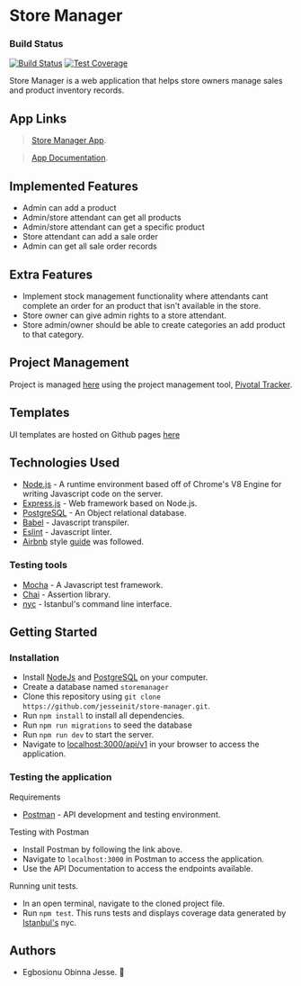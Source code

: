 # Store Manager

### Build Status

[![Build Status](https://travis-ci.com/jesseinit/store-manager-react.svg?branch=master)](https://travis-ci.com/jesseinit/store-manager-react)
[![Test Coverage](https://api.codeclimate.com/v1/badges/27e9c0000b8afbb10c08/test_coverage)](https://codeclimate.com/github/jesseinit/store-manager-react/test_coverage)

Store Manager is a web application that helps store owners manage sales and product inventory records.

## App Links

> [Store Manager App](https://storemanagerly.herokuapp.com).

> [App Documentation](https://mystoremanager.herokuapp.com/docs).

## Implemented Features

- Admin can add a product
- Admin/store attendant can get all products
- Admin/store attendant can get a specific product
- Store attendant can add a sale order
- Admin can get all sale order records

## Extra Features

- Implement stock management functionality where attendants cant complete an order for an product that isn't available in the store.
- Store owner can give admin rights to a store attendant.
- Store admin/owner should be able to create categories an add product to that category.

## Project Management

Project is managed [here](https://www.pivotaltracker.com/n/projects/2313384) using the project management tool, [Pivotal Tracker](https://www.pivotaltracker.com).

## Templates

UI templates are hosted on Github pages [here](https://jesseinit.github.io/store-manager/ui/)

## Technologies Used

- [Node.js](https://nodejs.org) - A runtime environment based off of Chrome's V8 Engine for writing Javascript code on the server.
- [Express.js](https://expressjs.com) - Web framework based on Node.js.
- [PostgreSQL](https://www.postgresql.org) - An Object relational database.
- [Babel](https://babeljs.io) - Javascript transpiler.
- [Eslint](https://eslint.org/) - Javascript linter.
- [Airbnb](https://www.npmjs.com/package/eslint-config-airbnb) style [guide](https://github.com/airbnb/javascript) was followed.

### Testing tools

- [Mocha](https://mochajs.org/) - A Javascript test framework.
- [Chai](http://chaijs.com) - Assertion library.
- [nyc](https://github.com/istanbuljs/nyc) - Istanbul's command line interface.

## Getting Started

### Installation

- Install [NodeJs](https://nodejs.org/en/download/) and [PostgreSQL](https://www.postgresql.org/download/) on your computer.
- Create a database named `storemanager`
- Clone this repository using `git clone https://github.com/jesseinit/store-manager.git`.
- Run `npm install` to install all dependencies.
- Run `npm run migrations` to seed the database
- Run `npm run dev` to start the server.
- Navigate to [localhost:3000/api/v1](localhost:3000/api/v1) in your browser to access the application.

### Testing the application

Requirements

- [Postman](https://www.getpostman.com/) - API development and testing environment.

Testing with Postman

- Install Postman by following the link above.
- Navigate to `localhost:3000` in Postman to access the application.
- Use the API Documentation to access the endpoints available.

Running unit tests.

- In an open terminal, navigate to the cloned project file.
- Run `npm test`. This runs tests and displays coverage data generated by [Istanbul's](https://istanbul.js.org) nyc.

## Authors

- Egbosionu Obinna Jesse. 🤠

<!-- Testing (Apollos Severe) -->
